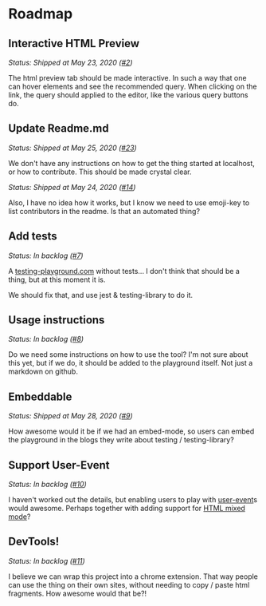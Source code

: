 # Roadmap

## Interactive HTML Preview

_Status: Shipped at May 23, 2020 ([#2](https://github.com/smeijer/testing-playground/issues/2))_

The html preview tab should be made interactive. In such a way that one can hover elements and see the recommended query. When clicking on the link, the query should applied to the editor, like the various query buttons do.

## Update Readme.md

_Status: Shipped at May 25, 2020 ([#23](https://github.com/smeijer/testing-playground/pull/23))_

We don't have any instructions on how to get the thing started at localhost, or how to contribute. This should be made crystal clear.

_Status: Shipped at May 24, 2020 ([#14](https://github.com/smeijer/testing-playground/issues/4))_

Also, I have no idea how it works, but I know we need to use emoji-key to list contributors in the readme. Is that an automated thing?

## Add tests

_Status: In backlog ([#7](https://github.com/smeijer/testing-playground/issues/7))_

A [testing-playground.com] without tests... I don't think that should be a thing, but at this moment it is.

We should fix that, and use jest & testing-library to do it.

## Usage instructions

_Status: In backlog ([#8](https://github.com/smeijer/testing-playground/issues/8))_

Do we need some instructions on how to use the tool? I'm not sure about this yet, but if we do, it should be added to the playground itself. Not just a markdown on github.

## Embeddable

_Status: Shipped at May 28, 2020 ([#9](https://github.com/smeijer/testing-playground/issues/9))_

How awesome would it be if we had an embed-mode, so users can embed the playground in the blogs they write about testing / testing-library?

## Support User-Event

_Status: In backlog ([#10](https://github.com/smeijer/testing-playground/issues/10))_

I haven't worked out the details, but enabling users to play with [user-event]s would awesome. Perhaps together with adding support for [HTML mixed mode]?

## DevTools!

_Status: In backlog ([#11](https://github.com/smeijer/testing-playground/issues/11))_

I believe we can wrap this project into a chrome extension. That way people can use the thing on their own sites, without needing to copy / paste html fragments. How awesome would that be?!

[testing-playground.com]: https://testing-playground.com
[html mixed mode]: https://codemirror.net/mode/htmlmixed/index.html
[user-event]: https://testing-library.com/docs/ecosystem-user-event
